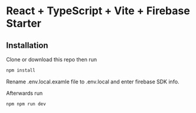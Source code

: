 # React + TypeScript + Vite + Firebase Starter

## Installation

Clone or download this repo then run

```bash
npm install
```

Rename .env.local.examle file to .env.local and enter firebase SDK info.

Afterwards run

```bash
npm npm run dev
```

